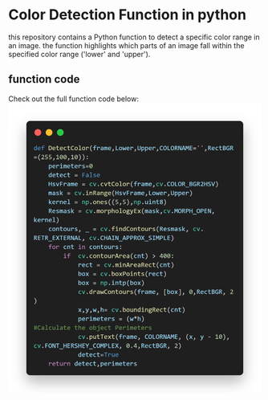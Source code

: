# Color Detection Function in python 
this repository contains a Python function to detect a specific color range in an image.
the function highlights which parts of an image fall within the specified color range ('lower' and 'upper').

## function code 
Check out the full function code below:
![Function code](https://github.com/AlphaRoboticsTeam/Color-Detection/blob/main/detect%20color.png)
